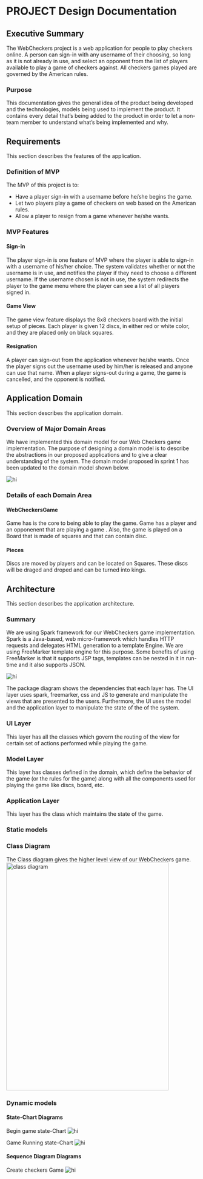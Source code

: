# PROJECT Design Documentation

## Executive Summary

The WebCheckers project is a web application for people to play checkers online. A person can sign-in with any username of their choosing, so long as it is not already in use, and select an opponent from the list of players available to play a game of checkers against. All checkers games played are governed by the American rules.

### Purpose
This documentation gives the general idea of the product being developed and the technologies, models being used to implement the product. It contains every detail that’s being added to the product in order to let a non-team member to understand what’s being implemented and why.

## Requirements

This section describes the features of the application.

### Definition of MVP
The MVP of this project is to:
- Have a player sign-in with a username before he/she begins the game.
- Let two players play a game of checkers on web based on the American rules.
- Allow a player to resign from a game whenever he/she wants.

### MVP Features

#### Sign-in
The player sign-in is one feature of MVP where the player is able to sign-in with a username of his/her choice. The system validates whether or not the username is in use, and notifies the player if they need to choose a different username. If the username chosen is not in use, the system redirects the player to the game menu where the player can see a list of all players signed in.

#### Game View
The game view feature displays the 8x8 checkers board with the initial setup of pieces. Each player is given 12 discs, in either red or white color, and they are placed only on black squares.

#### Resignation
A player can sign-out from the application whenever he/she wants. Once the player signs out the username used by him/her is released and anyone can use that name. When a player signs-out during a game, the game is cancelled, and the opponent is notified. 

## Application Domain

This section describes the application domain.

### Overview of Major Domain Areas
We have implemented this domain model for our Web Checkers game implementation. The purpose of designing a domain model is to describe the abstractions in our proposed applications and to give a clear understanding of the system. The domain model proposed in sprint 1 has been updated to the domain model shown below. 

<img src="https://image.prntscr.com/image/BQVgonBnSt_Trjw06kc8Aw.png" alt="hi" class="inline"/>

### Details of each Domain Area
#### WebCheckersGame
Game has is the core to being able to play the game. Game has a player and an opponenent that are playing a game . Also, the game is played on a Board that is made of squares and that can contain disc. 

#### Pieces
Discs are moved by players and can be located on Squares. These discs will be draged and droped and can be turned into kings.

## Architecture

This section describes the application architecture.

### Summary
We are using Spark framework for our WebCheckers game implementation. Spark is a Java-based, web micro-framework which handles HTTP requests and delegates HTML generation to a template Engine. We are using FreeMarker template engine for this purpose. Some benefits of using FreeMarker is that it supports JSP tags, templates can be nested in it in run-time and it also supports JSON.

<img src="https://image.prntscr.com/image/3SKdG2QeR_Sd3JQidgpKMA.png" alt="hi" class="inline"/>

The package diagram shows the dependencies that each layer has. The UI layer uses spark, freemarker, css and JS to generate and manipulate the views that are presented to the users. Furthermore, the UI uses the model and the application layer to manipulate the state of the of the system.

### UI Layer
This layer has all the classes which govern the routing of the view for certain set of actions performed while playing the game.


### Model Layer
This layer has classes defined in the domain, which define the behavior of the game (or the rules for the game) along with all the components used for playing the game like discs, board, etc.

### Application Layer
This layer has the class which maintains the state of the game.

### Static models
### Class Diagram
The Class diagram gives the higher level view of our WebCheckers game.
<img width="428" height="600" alt="class diagram" src="https://user-images.githubusercontent.com/32232788/32869370-9942ba8a-ca44-11e7-80c3-5a9a34b2ab6b.PNG" />

### Dynamic models
#### State-Chart Diagrams
Begin game state-Chart
<img src="https://image.prntscr.com/image/nbWnyXboQWyEfzTfUah6xQ.png" alt="hi" class="inline"/>

Game Running state-Chart
<img src="https://image.prntscr.com/image/y1dSp38lSiq-IW2IM9NRoA.png" alt="hi" class="inline"/>

#### Sequence Diagram Diagrams
Create checkers Game 
<img src="https://image.prntscr.com/image/t1IZTkzuTKCcbJKSmEANBA.png" alt="hi" class="inline"/>

